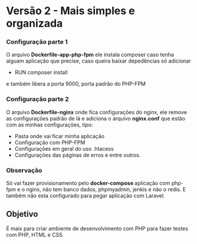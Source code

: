 <h1> Versão 2 - Mais simples e organizada </h2>

<h3> Configuração parte 1 </h3>

O arquivo <strong>Dockerfile-app-php-fpm</strong>  ele instala composer caso tenha alguam aplicação que precise, caso queira
baixar depedências só adicionar

* RUN  composer install 

e também libera a porta 9000, porta padrão do PHP-FPM

<h3> Configuração parte 2 </h3>

O arquivo <strong>Dockerfile-nginx</strong> onde fica configurações do nginx, ele remove as configurações padrão de lá
e adiciona o arquivo <strong>nginx.conf</strong> que estão com as minhas configurações, tipo:
* Pasta onde vai ficar minha aplicação
* Configuração com PHP-FPM
* Configurações em geral do uso .htacess 
* Configurações das páginas de erros e entre outros.


<h3> Observação </h3>

Só vai fazer provisionamento pelo <strong>docker-compose </strong> aplicação com php-fpm e o nginx, não tem banco dados, phpmyadmin, jenkis e não o redis.
E também não esta configurado para pegar aplicação com Laravel. 

<h2> Objetivo </h2>
É mais para criar ambiente de desenvolvimento com PHP para fazer testes com PHP, HTML e CSS